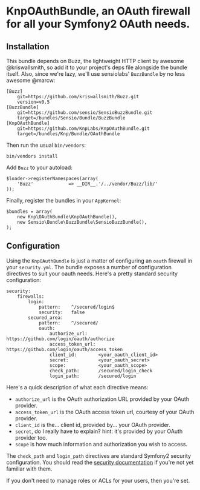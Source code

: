 # KnpOAuthBundle, an OAuth firewall for all your Symfony2 OAuth needs.

## Installation

This bundle depends on Buzz, the lightweight HTTP client by awesome @kriswallsmith, so add it to your project's deps file alongside the bundle itself. Also, since we're lazy, we'll use sensiolabs' `BuzzBundle` by no less awesome @marcw:

    [Buzz]
        git=https://github.com/kriswallsmith/Buzz.git
        version=v0.5
    [BuzzBundle]
        git=https://github.com/sensio/SensioBuzzBundle.git
        target=/bundles/Sensio/Bundle/BuzzBundle
    [KnpOAuthBundle]
        git=https://github.com/KnpLabs/KnpOAuthBundle.git
        target=/bundles/Knp/Bundle/OAuthBundle

Then run the usual `bin/vendors`:

    bin/vendors install

Add `Buzz` to your autoload:

    $loader->registerNamespaces(array(
        'Buzz'             => __DIR__.'/../vendor/Buzz/lib/'
    ));

Finally, register the bundles in your `AppKernel`:

    $bundles = array(
        new Knp\OAuthBundle\KnpOAuthBundle(),
        new Sensio\Bundle\BuzzBundle\SensioBuzzBundle(),
    );

## Configuration

Using the `KnpOAuthBundle` is just a matter of configuring an `oauth` firewall in your `security.yml`. The bundle exposes a number of configuration directives to suit your oauth needs. Here's a pretty standard security configuration:

    security:
        firewalls:
            login:
                pattern:    ^/secured/login$
                security:   false
            secured_area:
                pattern:    ^/secured/
                oauth:
                    authorize_url:    https://github.com/login/oauth/authorize
                    access_token_url: https://github.com/login/oauth/access_token
                    client_id:        <your_oauth_client_id>
                    secret:           <your_oauth_secret>
                    scope:            <your_oauth_scope>
                    check_path:       /secured/login_check
                    login_path:       /secured/login

Here's a quick description of what each directive means:

* `authorize_url` is the OAuth authorization URL provided by your OAuth provider.
* `access_token_url` is the OAuth access token url, courtesy of your OAuth provider.
* `client_id` is the... client id, provided by... your OAuth provider.
* `secret`, do I really have to explain? hint: it's provided by your OAuth provider too.
* `scope` is how much information and authorization you wish to access.

The `check_path` and `login_path` directives are standard Symfony2 security configuration. You should read the [security documentation](http://symfony.com/doc/current/book/security.html) if you're not yet familiar with them.

If you don't need to manage roles or ACLs for your users, then you're set.